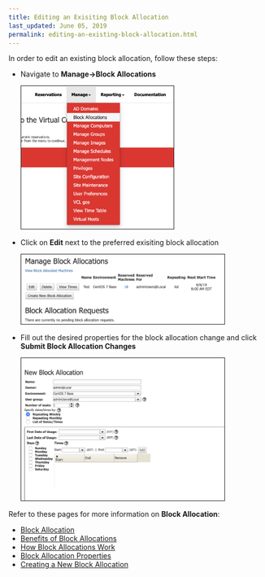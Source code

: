 ```yaml
---
title: Editing an Exisiting Block Allocation
last_updated: June 05, 2019
permalink: editing-an-existing-block-allocation.html
---
```

In order to edit an existing block allocation, follow these steps:

* Navigate to **Manage->Block Allocations**

    <img src="images/manage-block-allocation.png" width="300" border="1">
* Click on **Edit** next to the preferred exisiting block allocation

    <img src="images/edit-block-allocation.png" width="400" border="1">
*  Fill out the desired properties for the block allocation change and click **Submit Block Allocation Changes**

    <img src="images/new-block-allocation.png" width="400" border="1"> 

Refer to these pages for more information on **Block Allocation**:
* [Block Allocation](https://cwiki.apache.org/confluence/pages/createpage.action?spaceKey=VCLDOCS&title=What+is+a+Block+Allocation&linkCreation=true&fromPageId=68715524)
* [Benefits of Block Allocations](https://cwiki.apache.org/confluence/pages/resumedraft.action?draftId=115529625&draftShareId=3f1838f9-5486-40c7-8fb7-f37d15c79387&)
* [How Block Allocations Work](https://cwiki.apache.org/confluence/pages/createpage.action?useDraft=true&spaceKey=VCLDOCS&draftId=115529624&draftShareId=ecc63207-e1a1-4a1c-ba3e-ea731b4500bb&&)
* [Block Allocation Properties](https://cwiki.apache.org/confluence/pages/resumedraft.action?draftId=115529626&draftShareId=2d3d43f3-280c-4cc5-9449-379791e68c50&)
* [Creating a New Block Allocation](https://cwiki.apache.org/confluence/pages/resumedraft.action?draftId=115529627&draftShareId=2c306a21-87d6-494c-9322-57f3fb22b567&)

